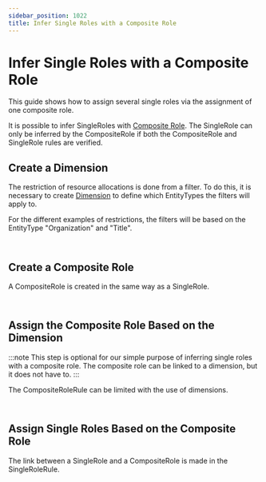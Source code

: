 ```yaml
---
sidebar_position: 1022
title: Infer Single Roles with a Composite Role
---
```


# Infer Single Roles with a Composite Role

This guide shows how to assign several single roles via the assignment of one composite role.

It is possible to infer SingleRoles with [Composite Role](../../../toolkit/xml-configuration/provisioning/compositerole/index "CompositeRole").
The SingleRole can only be inferred by the CompositeRole if both the CompositeRole and SingleRole rules are verified.

## Create a Dimension

The restriction of resource allocations is done from a filter. To do this, it is necessary to create [Dimension](../../../toolkit/xml-configuration/metadata/dimension/index "Dimension") to define which EntityTypes the filters will apply to.

For the different examples of restrictions, the filters will be based on the EntityType "Organization" and "Title".

```
  

```
## Create a Composite Role

A CompositeRole is created in the same way as a SingleRole.

```


```
## Assign the Composite Role Based on the Dimension

:::note
This step is optional for our simple purpose of inferring single roles with a composite role. The composite role can be linked to a dimension, but it does not have to.
:::

The CompositeRoleRule can be limited with the use of dimensions.

```


```
## Assign Single Roles Based on the Composite Role

The link between a SingleRole and a CompositeRole is made in the SingleRoleRule.

```
                                                                                                            

```